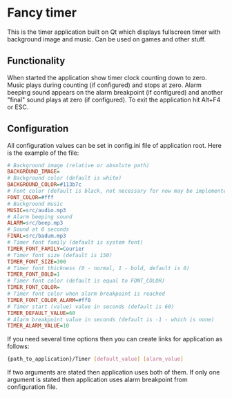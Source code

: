 # Fancy timer
This is the timer application built on Qt which displays fullscreen timer with background image and music. Can be used on games and other stuff.

## Functionality
When started the application show timer clock counting down to zero. Music plays during counting (if configured) and stops at zero. Alarm beeping sound appears on the alarm breakpoint (if configured) and another "final" sound plays at zero (if configured). To exit the application hit Alt+F4 or ESC.

## Configuration
All configuration values can be set in config.ini file of application root. Here is the example of the file:
```ini
# Background image (relative or absolute path)
BACKGROUND_IMAGE=
# Background color (default is white)
BACKGROUND_COLOR=#113b7c
# Font color (default is black, not necessary for now may be implemented later)
FONT_COLOR=#fff
# Background music
MUSIC=src/audio.mp3
# Alarm beeping sound
ALARM=src/beep.mp3
# Sound at 0 seconds
FINAL=src/badum.mp3
# Timer font family (default is system font)
TIMER_FONT_FAMILY=Courier
# Timer font size (default is 150)
TIMER_FONT_SIZE=300
# Timer font thickness (0 - normal, 1 - bold, default is 0)
TIMER_FONT_BOLD=1
# Timer font color (default is equal to FONT_COLOR)
TIMER_FONT_COLOR=
# Timer font color when alarm breakpoint is reached
TIMER_FONT_COLOR_ALARM=#ff0
# Timer start (value) value in seconds (default is 60)
TIMER_DEFAULT_VALUE=60
# Alarm breakpoint value in seconds (default is -1 - which is none)
TIMER_ALARM_VALUE=10
```
If you need several time options then you can create links for application as follows:
```bash
{path_to_application}/Timer [default_value] [alarm_value]
```
If two arguments are stated then application uses both of them. If only one argument is stated then application uses alarm breakpoint from configuration file.
